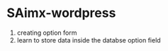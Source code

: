 SAimx-wordpress
===============

1) creating option form
2) learn to store data inside the databse option field
